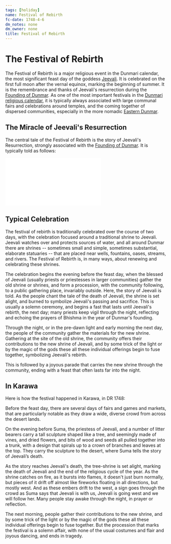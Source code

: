 ```yaml
---
tags: [holiday]
name: Festival of Rebirth
fc-date: 1748-4-6
dm_notes: none
dm_owner: none
title: Festival of Rebirth
---
```

# The Festival of Rebirth

The Festival of Rebirth is a major religious event in the Dunmari calendar, the most significant feast day of the goddess [Jeevali](<../../../cosmology/gods/incorporeal-gods/dunmari-pantheon/jeevali.md>). It is celebrated on the first full moon after the vernal equinox, marking the beginning of summer. It is the remembrance and thanks of Jeevali's resurrection during the [Founding of Dunmar](<../../../primary-sources/founding-of-dunmar.md>). As one of the most important festivals in the [Dunmari religious calendar](<./dunmari-festivals.md>), it is typically always associated with large communal fairs and celebrations around temples, and the coming together of dispersed communities, especially in the more nomadic [Eastern Dunmar](<../../../gazetteer/greater-dunmar/realms/dunmar/eastern-dunmar/eastern-dunmar.md>). 

## The Miracle of Jeevali's Resurrection

The central tale of the Festival of Rebirth is the story of Jeevali's Resurrection, strongly associated with the [Founding of Dunmar](<../../../primary-sources/founding-of-dunmar.md>). It is typically told as follows:

![The Miracle of Jeevali's Ressurection](<../../../primary-sources/the-miracle-of-jeevali-s-ressurection.md>)

## Typical Celebration

The festival of rebirth is traditionally celebrated over the course of two days, with the celebration focused around a traditional shrine to Jeevali. Jeevali watches over and protects sources of water, and all around Dunmar there are shrines -- sometimes small and simple, sometimes substantial, elaborate statuaries -- that are placed near wells, fountains, oases, streams, and rivers. The Festival of Rebirth is, in many ways, about renewing and celebrating these shrines. 

The celebration begins the evening before the feast day, when the blessed of Jeevali (usually priests or priestesses in larger communities) gather the old shrine or shrines, and form a procession, with the community following, to a public gathering place, invariably outside. Here, the story of Jeevali is told. As the people chant the tale of the death of Jeevali, the shrine is set alight, and burned to symbolize Jeevali's passing and sacrifice. This is usually a solemn ceremony, and begins a fast that lasts until Jeevali's rebirth, the next day; many priests keep vigil through the night, reflecting and echoing the prayers of Bhishma in the year of Dunmar's founding. 

Through the night, or in the pre-dawn light and early morning the next day, the people of the community gather the materials for the new shrine. Gathering at the site of the old shrine, the community offers their contributions to the new shrine of Jeevali, and by some trick of the light or by the magic of the gods these all these individual offerings begin to fuse together, symbolizing Jeevali's rebirth. 

This is followed by a joyous parade that carries the new shrine through the community, ending with a feast that often lasts far into the night. 

## In Karawa

Here is how the festival happened in Karawa, in DR 1748:

Before the feast day, there are several days of fairs and games and markets, that are  particularly notable as they draw a wide, diverse crowd from across the desert lands. 

On the evening before Suma, the priestess of Jeevali, and a number of litter bearers carry a tall sculpture shaped like a tree, and seemingly made of vines, and dried flowers, and bits of wood and seeds all pulled together into a trunk, with a design that spirals up to a crown of branches and leaves at the top. They carry the sculpture to the desert, where Suma tells the story of Jeevali’s death. 

As the story reaches Jeevali's death, the tree-shrine is set alight, marking the death of Jeevali and the end of the religious cycle of the year. As the shrine catches on fire, as it bursts into flames, it doesn't just burn normally, but pieces of it drift off almost like fireworks floating in all directions, but mostly west. And as these embers drift to the west, a sign goes through the crowd as Suma says that Jeevali is with us, Jeevali is going west and we will follow her. Many people stay awake through the night, in prayer or reflection. 

The next morning, people gather their contributions to the new shrine, and by some trick of the light or by the magic of the gods these all these individual offerings begin to fuse together. But the procession that marks the festival is a solemn affair, with none of the usual costumes and flair and joyous dancing, and ends in tragedy.

